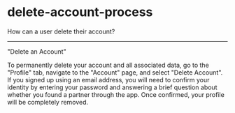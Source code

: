 # delete-account-process

How can a user delete their account?


-------------


"Delete an Account"


To permanently delete your account and all associated data, go to the "Profile" tab, navigate to the "Account" page, and select "Delete Account". If you signed up using an email address, you will need to confirm your identity by entering your password and answering a brief question about whether you found a partner through the app. Once confirmed, your profile will be completely removed.
